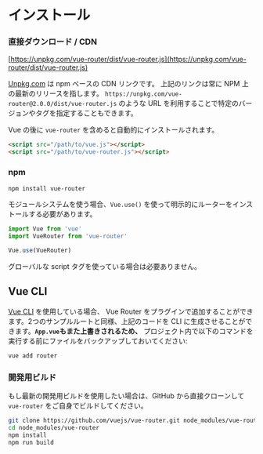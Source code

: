 # インストール

### 直接ダウンロード / CDN

[https://unpkg.com/vue-router/dist/vue-router.js](https://unpkg.com/vue-router/dist/vue-router.js)

<!--email_off-->
[Unpkg.com](https://unpkg.com) は npm ベースの CDN リンクです。 上記のリンクは常に NPM 上の最新のリリースを指します。 `https://unpkg.com/vue-router@2.0.0/dist/vue-router.js` のような URL を利用することで特定のバージョンやタグを指定することもできます。
<!--/email_off-->

Vue の後に `vue-router` を含めると自動的にインストールされます。

``` html
<script src="/path/to/vue.js"></script>
<script src="/path/to/vue-router.js"></script>
```

### npm

``` bash
npm install vue-router
```

モジュールシステムを使う場合、`Vue.use()` を使って明示的にルーターをインストールする必要があります。

``` js
import Vue from 'vue'
import VueRouter from 'vue-router'

Vue.use(VueRouter)
```

グローバルな script タグを使っている場合は必要ありません。

## Vue CLI

[Vue CLI](https://cli.vuejs.org/) を使用している場合、 Vue Router をプラグインで追加することができます。2つのサンプルルートと同様、上記のコードを CLI に生成させることができます。**`App.vue`もまた上書きされるため、** プロジェクト内で以下のコマンドを実行する前にファイルをバックアップしておいてください:

```sh
vue add router
```

### 開発用ビルド

もし最新の開発用ビルドを使用したい場合は、GitHub から直接クローンして `vue-router` をご自身でビルドしてください。

``` bash
git clone https://github.com/vuejs/vue-router.git node_modules/vue-router
cd node_modules/vue-router
npm install
npm run build
```
